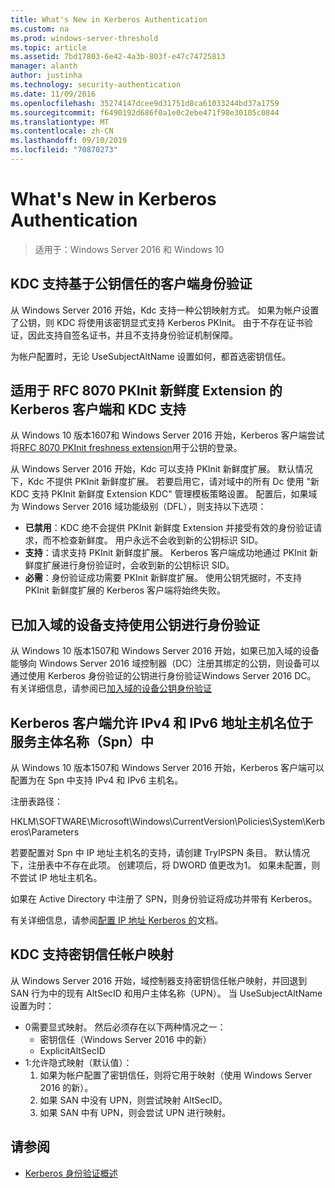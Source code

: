 ```yaml
---
title: What's New in Kerberos Authentication
ms.custom: na
ms.prod: windows-server-threshold
ms.topic: article
ms.assetid: 7bd17803-6e42-4a3b-803f-e47c74725813
manager: alanth
author: justinha
ms.technology: security-authentication
ms.date: 11/09/2016
ms.openlocfilehash: 35274147dcee9d31751d8ca61033244bd37a1759
ms.sourcegitcommit: f6490192d686f0a1e0c2ebe471f98e30105c0844
ms.translationtype: MT
ms.contentlocale: zh-CN
ms.lasthandoff: 09/10/2019
ms.locfileid: "70870273"
---
```

# <a name="whats-new-in-kerberos-authentication"></a>What's New in Kerberos Authentication

>适用于：Windows Server 2016 和 Windows 10

## <a name="kdc-support-for-public-key-trust-based-client-authentication"></a>KDC 支持基于公钥信任的客户端身份验证

从 Windows Server 2016 开始，Kdc 支持一种公钥映射方式。 如果为帐户设置了公钥，则 KDC 将使用该密钥显式支持 Kerberos PKInit。 由于不存在证书验证，因此支持自签名证书，并且不支持身份验证机制保障。

为帐户配置时，无论 UseSubjectAltName 设置如何，都首选密钥信任。

## <a name="kerberos-client-and-kdc-support-for-rfc-8070-pkinit-freshness-extension"></a>适用于 RFC 8070 PKInit 新鲜度 Extension 的 Kerberos 客户端和 KDC 支持

从 Windows 10 版本1607和 Windows Server 2016 开始，Kerberos 客户端尝试将[RFC 8070 PKInit freshness extension](https://datatracker.ietf.org/doc/draft-ietf-kitten-pkinit-freshness/)用于公钥的登录。 

从 Windows Server 2016 开始，Kdc 可以支持 PKInit 新鲜度扩展。 默认情况下，Kdc 不提供 PKInit 新鲜度扩展。 若要启用它，请对域中的所有 Dc 使用 "新 KDC 支持 PKInit 新鲜度 Extension KDC" 管理模板策略设置。 配置后，如果域为 Windows Server 2016 域功能级别（DFL），则支持以下选项：

- **已禁用**：KDC 绝不会提供 PKInit 新鲜度 Extension 并接受有效的身份验证请求，而不检查新鲜度。 用户永远不会收到新的公钥标识 SID。
- **支持**：请求支持 PKInit 新鲜度扩展。 Kerberos 客户端成功地通过 PKInit 新鲜度扩展进行身份验证时，会收到新的公钥标识 SID。
- **必需**：身份验证成功需要 PKInit 新鲜度扩展。 使用公钥凭据时，不支持 PKInit 新鲜度扩展的 Kerberos 客户端将始终失败。

## <a name="domain-joined-device-support-for-authentication-using-public-key"></a>已加入域的设备支持使用公钥进行身份验证

从 Windows 10 版本1507和 Windows Server 2016 开始，如果已加入域的设备能够向 Windows Server 2016 域控制器（DC）注册其绑定的公钥，则设备可以通过使用 Kerberos 身份验证的公钥进行身份验证Windows Server 2016 DC。 有关详细信息，请参阅已[加入域的设备公钥身份验证](Domain-joined-Device-Public-Key-Authentication.md)

## <a name="kerberos-clients-allow-ipv4-and-ipv6-address-hostnames-in-service-principal-names-spns"></a>Kerberos 客户端允许 IPv4 和 IPv6 地址主机名位于服务主体名称（Spn）中

从 Windows 10 版本1507和 Windows Server 2016 开始，Kerberos 客户端可以配置为在 Spn 中支持 IPv4 和 IPv6 主机名。 

注册表路径：

HKLM\SOFTWARE\Microsoft\Windows\CurrentVersion\Policies\System\Kerberos\Parameters

若要配置对 Spn 中 IP 地址主机名的支持，请创建 TryIPSPN 条目。 默认情况下，注册表中不存在此项。 创建项后，将 DWORD 值更改为1。 如果未配置，则不尝试 IP 地址主机名。

如果在 Active Directory 中注册了 SPN，则身份验证将成功并带有 Kerberos。 

有关详细信息，请参阅[配置 IP 地址 Kerberos 的](configuring-kerberos-over-ip.md)文档。

## <a name="kdc-support-for-key-trust-account-mapping"></a>KDC 支持密钥信任帐户映射

从 Windows Server 2016 开始，域控制器支持密钥信任帐户映射，并回退到 SAN 行为中的现有 AltSecID 和用户主体名称（UPN）。 当 UseSubjectAltName 设置为时：

- 0需要显式映射。 然后必须存在以下两种情况之一：
    - 密钥信任（Windows Server 2016 中的新）
    - ExplicitAltSecID
- 1:允许隐式映射（默认值）：
    1. 如果为帐户配置了密钥信任，则将它用于映射（使用 Windows Server 2016 的新）。
    2. 如果 SAN 中没有 UPN，则尝试映射 AltSecID。
    3. 如果 SAN 中有 UPN，则会尝试 UPN 进行映射。

## <a name="see-also"></a>请参阅

- [Kerberos 身份验证概述](kerberos-authentication-overview.md)
